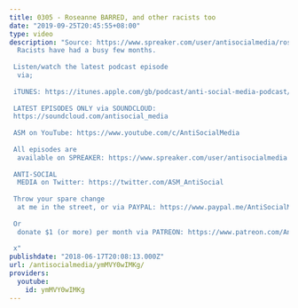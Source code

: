 ```yaml
---
title: 0305 - Roseanne BARRED, and other racists too
date: "2019-09-25T20:45:55+08:00"
type: video
description: "Source: https://www.spreaker.com/user/antisocialmedia/roseanne-barred-and-other-racists-too
  Racists have had a busy few months.   Listen/watch the latest podcast episode
  via;  iTUNES: https://itunes.apple.com/gb/podcast/anti-social-media-podcast/id1076431995?mt=2
   LATEST EPISODES ONLY via SOUNDCLOUD:  https://soundcloud.com/antisocial_media
   ASM on YouTube: https://www.youtube.com/c/AntiSocialMedia  All episodes are
  available on SPREAKER: https://www.spreaker.com/user/antisocialmedia  ANTI-SOCIAL
  MEDIA on Twitter: https://twitter.com/ASM_AntiSocial  Throw your spare change
  at me in the street, or via PAYPAL: https://www.paypal.me/AntiSocialMedia  Or
  donate $1 (or more) per month via PATREON: https://www.patreon.com/AntiSocialMedia
   x"
publishdate: "2018-06-17T20:08:13.000Z"
url: /antisocialmedia/ymMVY0wIMKg/
providers:
  youtube:
    id: ymMVY0wIMKg
---
```

